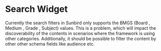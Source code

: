 # Search Widget
Currently the search filters in Sunbird only supports the BMGS (Board , Medium , Grade , Subject) values. This is a problem, which will impact the discoverability of the contents in scenarios where the framework is using other categories. Additionally, it should be possible to filter the content by other other schema fields like audience etc.
